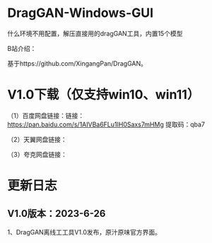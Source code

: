 # DragGAN-Windows-GUI

什么环境不用配置，解压直接用的dragGAN工具，内置15个模型

B站介绍：


基于https://github.com/XingangPan/DragGAN。


# V1.0下载（仅支持win10、win11）

（1）百度网盘链接：链接：https://pan.baidu.com/s/1AIVBa6FLu1IH0Saxs7mHMg 提取码：qba7 

（2）天翼网盘链接：

（3）夸克网盘链接：

# 更新日志
## V1.0版本：2023-6-26

1、DragGAN离线工工具V1.0发布，原汁原味官方界面。

